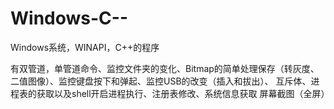 # Windows-C--
Windows系统，WINAPI，C++的程序

有双管道，单管道命令、监控文件夹的变化、Bitmap的简单处理保存（转灰度、二值图像）、监控键盘按下和弹起、监控USB的改变（插入和拔出）、
互斥体、进程表的获取以及shell开启进程执行、注册表修改、系统信息获取
屏幕截图（全屏）
